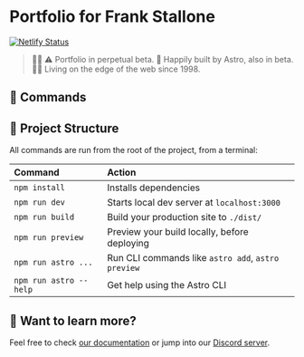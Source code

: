 # Portfolio for Frank Stallone

[![Netlify Status](https://api.netlify.com/api/v1/badges/6295175b-d0bc-4a17-9354-f472384fbe00/deploy-status)](https://app.netlify.com/sites/confident-saha-449b9e/deploys)

> 🧑‍🚀 ⚠️ Portfolio in perpetual beta. 🚀 Happily built by Astro, also in beta. 🧗🏼 Living on the edge of the web since 1998.

## 🧞 Commands

## 🚀 Project Structure

All commands are run from the root of the project, from a terminal:

| Command                | Action                                             |
| :--------------------- | :------------------------------------------------- |
| `npm install`          | Installs dependencies                              |
| `npm run dev`          | Starts local dev server at `localhost:3000`        |
| `npm run build`        | Build your production site to `./dist/`            |
| `npm run preview`      | Preview your build locally, before deploying       |
| `npm run astro ...`    | Run CLI commands like `astro add`, `astro preview` |
| `npm run astro --help` | Get help using the Astro CLI                       |

## 👀 Want to learn more?

Feel free to check [our documentation](https://docs.astro.build) or jump into our [Discord server](https://astro.build/chat).
